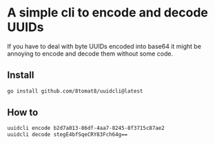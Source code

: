 # A simple cli to encode and decode UUIDs

If you have to deal with byte UUIDs encoded into base64 it might be annoying to encode and decode them without some code.

## Install

```bash
go install github.com/8tomat8/uuidcli@latest
```

## How to

```bash
uuidcli encode b2d7a013-86df-4aa7-8245-8f3715c87ae2
uuidcli decode stegE4bfSqeCRY83Fch64g==
```
